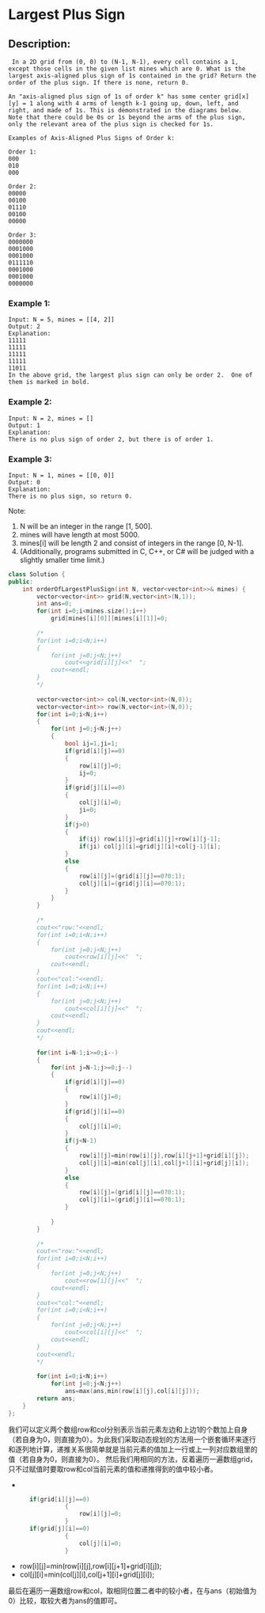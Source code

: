 # Largest Plus Sign
## Description:
```
 In a 2D grid from (0, 0) to (N-1, N-1), every cell contains a 1, except those cells in the given list mines which are 0. What is the largest axis-aligned plus sign of 1s contained in the grid? Return the order of the plus sign. If there is none, return 0.

An "axis-aligned plus sign of 1s of order k" has some center grid[x][y] = 1 along with 4 arms of length k-1 going up, down, left, and right, and made of 1s. This is demonstrated in the diagrams below. Note that there could be 0s or 1s beyond the arms of the plus sign, only the relevant area of the plus sign is checked for 1s.

Examples of Axis-Aligned Plus Signs of Order k:

Order 1:
000
010
000

Order 2:
00000
00100
01110
00100
00000

Order 3:
0000000
0001000
0001000
0111110
0001000
0001000
0000000
```
### Example 1:
```
Input: N = 5, mines = [[4, 2]]
Output: 2
Explanation:
11111
11111
11111
11111
11011
In the above grid, the largest plus sign can only be order 2.  One of them is marked in bold.
```
### Example 2:
```
Input: N = 2, mines = []
Output: 1
Explanation:
There is no plus sign of order 2, but there is of order 1.
```
### Example 3:
```
Input: N = 1, mines = [[0, 0]]
Output: 0
Explanation:
There is no plus sign, so return 0.
```
Note:

   1. N will be an integer in the range [1, 500].
   2. mines will have length at most 5000.
   3. mines[i] will be length 2 and consist of integers in the range [0, N-1].
   4. (Additionally, programs submitted in C, C++, or C# will be judged with a slightly smaller time limit.)

```cpp
class Solution {
public:
    int orderOfLargestPlusSign(int N, vector<vector<int>>& mines) {
        vector<vector<int>> grid(N,vector<int>(N,1));
        int ans=0;
        for(int i=0;i<mines.size();i++)
            grid[mines[i][0]][mines[i][1]]=0;
        
        /*
        for(int i=0;i<N;i++)
        {
            for(int j=0;j<N;j++)
                cout<<grid[i][j]<<"  ";
            cout<<endl;
        }
        */
        
        vector<vector<int>> col(N,vector<int>(N,0));
        vector<vector<int>> row(N,vector<int>(N,0));
        for(int i=0;i<N;i++)
        {
            for(int j=0;j<N;j++)
            {
                bool ij=1,ji=1;
                if(grid[i][j]==0) 
                {
                    row[i][j]=0;
                    ij=0;
                }
                if(grid[j][i]==0)
                {
                    col[j][i]=0;
                    ji=0;
                }
                if(j>0) 
                {
                    if(ij) row[i][j]=grid[i][j]+row[i][j-1];
                    if(ji) col[j][i]=grid[j][i]+col[j-1][i];
                }
                else
                {
                    row[i][j]=(grid[i][j]==0?0:1);
                    col[j][i]=(grid[j][i]==0?0:1);
                }
            }   
        }
        
        /*
        cout<<"row:"<<endl;
        for(int i=0;i<N;i++)
        {
            for(int j=0;j<N;j++)
                cout<<row[i][j]<<"  ";
            cout<<endl;
        }
        cout<<"col:"<<endl;
        for(int i=0;i<N;i++)
        {
            for(int j=0;j<N;j++)
                cout<<col[i][j]<<"  ";
            cout<<endl;
        }
        cout<<endl;
        */
        
        for(int i=N-1;i>=0;i--)
        {
            for(int j=N-1;j>=0;j--)
            {
                if(grid[i][j]==0) 
                {
                    row[i][j]=0;
                }
                if(grid[j][i]==0)
                {
                    col[j][i]=0;
                }
                if(j<N-1)
                {
                    row[i][j]=min(row[i][j],row[i][j+1]+grid[i][j]);
                    col[j][i]=min(col[j][i],col[j+1][i]+grid[j][i]);
                }
                else
                {
                    row[i][j]=(grid[i][j]==0?0:1);
                    col[j][i]=(grid[j][i]==0?0:1);
                }
                 
            }
        }
        
        /*
        cout<<"row:"<<endl;
        for(int i=0;i<N;i++)
        {
            for(int j=0;j<N;j++)
                cout<<row[i][j]<<"  ";
            cout<<endl;
        }
        cout<<"col:"<<endl;
        for(int i=0;i<N;i++)
        {
            for(int j=0;j<N;j++)
                cout<<col[i][j]<<"  ";
            cout<<endl;
        }
        cout<<endl;
        */
        
        for(int i=0;i<N;i++)
            for(int j=0;j<N;j++)
                ans=max(ans,min(row[i][j],col[i][j]));
        return ans;
    }
};
```
我们可以定义两个数组row和col分别表示当前元素左边和上边1的个数加上自身（若自身为0，则直接为0）。为此我们采取动态规划的方法用一个嵌套循环来逐行和逐列地计算，递推关系很简单就是当前元素的值加上一行或上一列对应数组里的值（若自身为0，则直接为0）。
然后我们用相同的方法，反着遍历一遍数组grid，只不过赋值时要取row和col当前元素的值和递推得到的值中较小者。
 

- 
```cpp 
      if(grid[i][j]==0) 
                {
                    row[i][j]=0;
                }
      if(grid[j][i]==0)
                {
                    col[j][i]=0;
                }
```              
                
- row[i][j]=min(row[i][j],row[i][j+1]+grid[i][j]);
- col[j][i]=min(col[j][i],col[j+1][i]+grid[j][i]);

最后在遍历一遍数组row和col，取相同位置二者中的较小者，在与ans（初始值为0）比较，取较大者为ans的值即可。